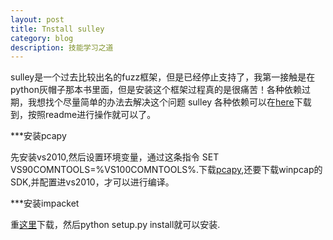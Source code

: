 ```yaml
---
layout: post
title: Tnstall sulley
category: blog
description: 技能学习之道
---
```


sulley是一个过去比较出名的fuzz框架，但是已经停止支持了，我第一接触是在python灰帽子那本书里面，但是安装这个框架过程真的是很痛苦！各种依赖过期，我想找个尽量简单的办法去解决这个问题
sulley 各种依赖可以在[here](https://github.com/reider-roque/pydbg-pydasm-paimei)下载到，按照readme进行操作就可以了。

***安装pcapy

先安装vs2010,然后设置环境变量，通过这条指令 SET VS90COMNTOOLS=%VS100COMNTOOLS%.下载[pcapy](https://pypi.python.org/pypi/pcapy),还要下载winpcap的SDK,并配置进vs2010，才可以进行编译。

***安装impacket

重[这里](https://pypi.python.org/pypi/impacket)下载，然后python setup.py install就可以安装.
